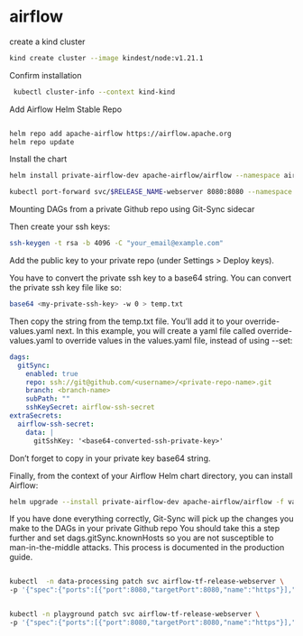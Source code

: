 # airflow


 create a  kind cluster

 ```bash
 kind create cluster --image kindest/node:v1.21.1
 ```

Confirm installation
```bash
 kubectl cluster-info --context kind-kind
 ```

Add Airflow Helm Stable Repo

```bash

helm repo add apache-airflow https://airflow.apache.org
helm repo update
```

Install the chart

```bash
helm install private-airflow-dev apache-airflow/airflow --namespace airflow-dev
```

```bash
kubectl port-forward svc/$RELEASE_NAME-webserver 8080:8080 --namespace $NAMESPACE
```
Mounting DAGs from a private Github repo using Git-Sync sidecar

Then create your ssh keys:

```bash
ssh-keygen -t rsa -b 4096 -C "your_email@example.com"
```

Add the public key to your private repo (under Settings > Deploy keys).

You have to convert the private ssh key to a base64 string. You can convert the private ssh key file like so:
```bash
base64 <my-private-ssh-key> -w 0 > temp.txt
```
Then copy the string from the temp.txt file. You’ll add it to your override-values.yaml next.
In this example, you will create a yaml file called override-values.yaml to override values in the values.yaml file, instead of using --set:

```yaml
dags:
  gitSync:
    enabled: true
    repo: ssh://git@github.com/<username>/<private-repo-name>.git
    branch: <branch-name>
    subPath: ""
    sshKeySecret: airflow-ssh-secret
extraSecrets:
  airflow-ssh-secret:
    data: |
      gitSshKey: '<base64-converted-ssh-private-key>'
```

Don’t forget to copy in your private key base64 string.

Finally, from the context of your Airflow Helm chart directory, you can install Airflow:

```bash
helm upgrade --install private-airflow-dev apache-airflow/airflow -f values.yaml --namespace airflow-dev
```

If you have done everything correctly, Git-Sync will pick up the changes you make to the DAGs in your private Github repo
You should take this a step further and set dags.gitSync.knownHosts so you are not susceptible to man-in-the-middle attacks. This process is documented in the production guide.


```bash

kubectl  -n data-processing patch svc airflow-tf-release-webserver \
-p '{"spec":{"ports":[{"port":8080,"targetPort":8080,"name":"https"}],"type":"NodePort"}}'
```


```bash

kubectl -n playground patch svc airflow-tf-release-webserver \
-p '{"spec":{"ports":[{"port":8080,"targetPort":8080,"name":"https"}],"type":"NodePort"}}'
```